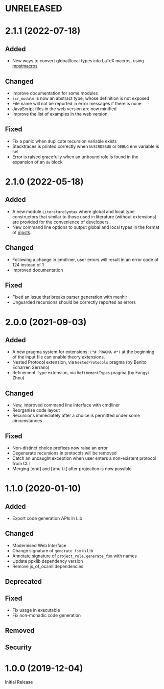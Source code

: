 # UNRELEASED

# 2.1.1 (2022-07-18)

## Added
- New ways to convert global/local types into LaTeX macros, using
  [mpstmacros](https://github.com/fangyi-zhou/mpstmacros)
## Changed
- Improve documentation for some modules
- `scr_module` is now an abstract type, whose definition is not exposed
- File name will not be reported in error messages if there is none
- JavaScript files in the web version are now minified
- Improve the list of examples in the web version
## Fixed
- Fix a panic when duplicate recursion variable exists
- Stacktraces is printed correctly when `NUSCRDEBUG` or `DEBUG` env
  variable is set
- Error is raised gracefully when an unbound role is found in the expansion of
  an `do` block

# 2.1.0 (2022-05-18)

## Added
- A new module `LiteratureSyntax` where global and local type constructors that
  similar to those used in literature (without extensions) are provided for the
  convenience of developers.
- New command line options to output global and local types in the format of
  [mpstk](https://github.com/alcestes/mpstk).

## Changed
- Following a change in cmdliner, user errors will result in an error code of
  124 instead of 1
- Improved documentation

## Fixed
- Fixed an issue that breaks parser generation with menhir
- Unguarded recursions should be correctly reported as errors

# 2.0.0 (2021-09-03)

## Added

- A new pragma system for extensions:
  `(*# PRAGMA #*)` at the beginning of the input file can enable theory
  extensions.
- Nested Protocol extension, via `NestedProtocols` pragma (by Benito Echarren Serrano)
- Refinement Type extension, via `RefinementTypes` pragma (by Fangyi Zhou)

## Changed

- New, improved command line interface with cmdliner
- Reorganise code layout
- Recursions immediately after a choice is permitted under some circumstances

## Fixed

- Non-distinct choice prefixes now raise an error
- Degenerate recursions in protocols will be removed
- Catch an uncaught exception when user enters a non-existent protocol from CLI
- Merging [end] and [\mu t.t] after projection is now possible

# 1.1.0 (2020-01-10)

## Added

- Export code generation APIs in Lib

## Changed

- Modernised Web Interface
- Change signature of `generate_fsm` in Lib
- Annotate signature of `project_role`, `generate_fsm` with names
- Update ppxlib dependency version
- Remove js_of_ocaml dependencies

## Deprecated

## Fixed

- Fix usage in executable
- Fix non-monadic code generation

## Removed

## Security

# 1.0.0 (2019-12-04)

Initial Release
